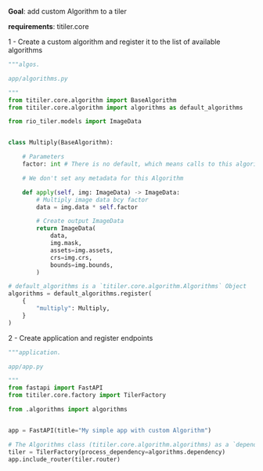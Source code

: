 
**Goal**: add custom Algorithm to a tiler

**requirements**: titiler.core


1 - Create a custom algorithm and register it to the list of available algorithms

```python
"""algos.

app/algorithms.py

"""
from titiler.core.algorithm import BaseAlgorithm
from titiler.core.algorithm import algorithms as default_algorithms

from rio_tiler.models import ImageData


class Multiply(BaseAlgorithm):

    # Parameters
    factor: int # There is no default, which means calls to this algorithm without any parameter will fail

    # We don't set any metadata for this Algorithm

    def apply(self, img: ImageData) -> ImageData:
        # Multiply image data bcy factor
        data = img.data * self.factor

        # Create output ImageData
        return ImageData(
            data,
            img.mask,
            assets=img.assets,
            crs=img.crs,
            bounds=img.bounds,
        )

# default_algorithms is a `titiler.core.algorithm.Algorithms` Object
algorithms = default_algorithms.register(
    {
        "multiply": Multiply,
    }
)

```

2 - Create application and register endpoints

```python
"""application.

app/app.py

"""
from fastapi import FastAPI
from titiler.core.factory import TilerFactory

from .algorithms import algorithms


app = FastAPI(title="My simple app with custom Algorithm")

# The Algorithms class (titiler.core.algorithm.algorithms) as a `dependency` property which return a process_dependency.
tiler = TilerFactory(process_dependency=algorithms.dependency)
app.include_router(tiler.router)
```
